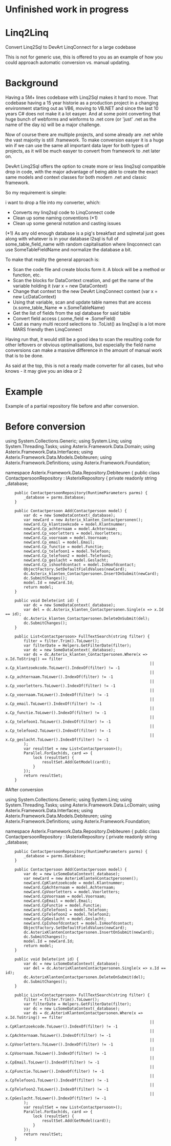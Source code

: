 # Unfinished work in progress

# Linq2Linq
Convert Linq2Sql to DevArt LinqConnect for a large codebase

This is not for generic use, this is offered to you as an example of how you could approach automatic conversion vs. manual updating.

# Background
Having a 5M+ lines codebase with Linq2Sql makes it hard to move. That codebase having a 15 year historie as a production project in a changing environment starting out as VB6, moving to VB.NET and since the last 10 years C# does not make it a lot easyer. And at some point converting that huge bunch of webforms and winforms to .net core (or 'just' .net as the name of the day is)  will be a major challenge.

Now of course there are multiple projects, and some already are .net while the vast majority is still .framework. To make conversion easyer it is a huge win if we can use the same all important data layer for both types of projects, as it will be much easyer to convert from framework to .net later on.

DevArt Linq2Sql offers the option to create more or less linq2sql compatible drop in code, with the major advantage of being able to create the exact same models and context classes for both modern .net and classic framework. 

So my requirement is simple:

i want to drop a file into my converter, which:

- Converts my linq2sql code to LinqConnect code
- Clean up some naming conventions (*1)
- Clean up some general notation and casting issues 

(*1) As any old enough database is a pig's breakfast and sqlmetal just goes along with whatever is in your database  l2sql is full of some_table_field_name with random capitalisation  where linqconnect can use SomeTableFieldName and normalize the database a bit.

To make that reality the general approach is:

- Scan the code file and create blocks form it. A block will be a method or function, etc.
- Scan the blocks for DataContext creation, and get the name of the variable holding it (var x = new DataContext)
- Change that context to the new DevArt LinqConnect context (var x = new LcDataContext)
- Using that variable, scan and update table names that are access (x.some_table_Name  => x.SomeTableName)
- Get the list of fields from the sql database for said table
- Convert field access  (.some_field => .SomeField)
- Cast as many multi record selections to .ToList() as linq2sql is a lot more MARS friendly then LinqConnect

Having run that, it would still be a good idea to scan the resulting code for other leftovers or obvious optimalisations, but especially the field name conversions can make a massive difference in the amount of manual work that is to be done.

As said at the top, this is not a ready made converter for all cases, but who knows - it may give you an idea or 2

# Example

Example of a partial repository file before and after conversion.

# Before conversion

using System.Collections.Generic;
using System.Linq;
using System.Threading.Tasks;
using Asterix.Framework.Data.Domain;
using Asterix.Framework.Data.Interfaces;
using Asterix.Framework.Data.Models.Debiteuren;
using Asterix.Framework.Definitions;
using Asterix.Framework.Foundation;

namespace Asterix.Framework.Data.Repository.Debiteuren
{
    public class ContactpersoonRepository : IAsterixRepository<Contactpersoon>
    {
        private readonly string _database;

        public ContactpersoonRepository(RuntimeParameters parms) {
            _database = parms.Database;
        }

        public Contactpersoon Add(Contactpersoon model) {
            var dc = new SomeDataContext(_database);
            var newCard = new Asterix_klanten_Contactpersonen();
            newCard.Cp_klantzoekcode = model.Klantnummer;
            newCard.Cp_achternaam = model.Achternaam;
            newCard.Cp_voorletters = model.Voorletters;
            newCard.Cp_voornaam = model.Voornaam;
            newCard.Cp_email = model.Email;
            newCard.Cp_functie = model.Functie;
            newCard.Cp_telefoon1 = model.Telefoon;
            newCard.Cp_telefoon2 = model.Telefoon2;
            newCard.Cp_geslacht = model.Geslacht;
            newCard.Cp_ishoofdcontact = model.IsHoofdcontact;
            ObjectFactory.SetDefaultFieldValues(newCard);
            dc.Asterix_klanten_Contactpersonen.InsertOnSubmit(newCard);
            dc.SubmitChanges();
            model.Id = newCard.Id;
            return model;
        }

        public void Delete(int id) {
            var dc = new SomeDataContext(_database);
            var del = dc.Asterix_klanten_Contactpersonen.Single(x => x.Id == id);
            dc.Asterix_klanten_Contactpersonen.DeleteOnSubmit(del);
            dc.SubmitChanges();
        }

        public List<Contactpersoon> FullTextSearch(string filter) {
            filter = filter.Trim().ToLower();
            var filterDate = Helpers.GetFilterDate(filter);
            var dc = new SomeDataContext(_database);
            var ds = dc.Asterix_klanten_Contactpersonen.Where(x => x.Id.ToString() == filter
                                                                   || x.Cp_klantzoekcode.ToLower().IndexOf(filter) != -1
                                                                   || x.Cp_achternaam.ToLower().IndexOf(filter) != -1
                                                                   || x.Cp_voorletters.ToLower().IndexOf(filter) != -1
                                                                   || x.Cp_voornaam.ToLower().IndexOf(filter) != -1
                                                                   || x.Cp_email.ToLower().IndexOf(filter) != -1
                                                                   || x.Cp_functie.ToLower().IndexOf(filter) != -1
                                                                   || x.Cp_telefoon1.ToLower().IndexOf(filter) != -1
                                                                   || x.Cp_telefoon2.ToLower().IndexOf(filter) != -1
                                                                   || x.Cp_geslacht.ToLower().IndexOf(filter) != -1
            );
            var resultSet = new List<Contactpersoon>();
            Parallel.ForEach(ds, card => {
                lock (resultSet) {
                    resultSet.Add(GetModel(card));
                }
            });
            return resultSet;
        }



#After conversion


using System.Collections.Generic;
using System.Linq;
using System.Threading.Tasks;
using Asterix.Framework.Data.LcDomain;
using Asterix.Framework.Data.Interfaces;
using Asterix.Framework.Data.Models.Debiteuren;
using Asterix.Framework.Definitions;
using Asterix.Framework.Foundation;

namespace Asterix.Framework.Data.Repository.Debiteuren
{
    public class ContactpersoonRepository : IAsterixRepository<Contactpersoon>
    {
        private readonly string _database;

        public ContactpersoonRepository(RuntimeParameters parms) {
            _database = parms.Database;
        }

        public Contactpersoon Add(Contactpersoon model) {
            var dc = new LcSomeDataContext(_database);
            var newCard = new AsterixKlantenContactpersonen();
            newCard.CpKlantzoekcode = model.Klantnummer;
            newCard.CpAchternaam = model.Achternaam;
            newCard.CpVoorletters = model.Voorletters;
            newCard.CpVoornaam = model.Voornaam;
            newCard.CpEmail = model.Email;
            newCard.CpFunctie = model.Functie;
            newCard.CpTelefoon1 = model.Telefoon;
            newCard.CpTelefoon2 = model.Telefoon2;
            newCard.CpGeslacht = model.Geslacht;
            newCard.CpIshoofdcontact = model.IsHoofdcontact;
            ObjectFactory.SetDefaultFieldValues(newCard);
            dc.AsterixKlantenContactpersonen.InsertOnSubmit(newCard);
            dc.SubmitChanges();
            model.Id = newCard.Id;
            return model;
        }

        public void Delete(int id) {
            var dc = new LcSomeDataContext(_database);
            var del = dc.AsterixKlantenContactpersonen.Single(x => x.Id == id);
            dc.AsterixKlantenContactpersonen.DeleteOnSubmit(del);
            dc.SubmitChanges();
        }

        public List<Contactpersoon> FullTextSearch(string filter) {
            filter = filter.Trim().ToLower();
            var filterDate = Helpers.GetFilterDate(filter);
            var dc = new LcSomeDataContext(_database);
            var ds = dc.AsterixKlantenContactpersonen.Where(x => x.Id.ToString() == filter
                                                                   || x.CpKlantzoekcode.ToLower().IndexOf(filter) != -1
                                                                   || x.CpAchternaam.ToLower().IndexOf(filter) != -1
                                                                   || x.CpVoorletters.ToLower().IndexOf(filter) != -1
                                                                   || x.CpVoornaam.ToLower().IndexOf(filter) != -1
                                                                   || x.CpEmail.ToLower().IndexOf(filter) != -1
                                                                   || x.CpFunctie.ToLower().IndexOf(filter) != -1
                                                                   || x.CpTelefoon1.ToLower().IndexOf(filter) != -1
                                                                   || x.CpTelefoon2.ToLower().IndexOf(filter) != -1
                                                                   || x.CpGeslacht.ToLower().IndexOf(filter) != -1
            );
            var resultSet = new List<Contactpersoon>();
            Parallel.ForEach(ds, card => {
                lock (resultSet) {
                    resultSet.Add(GetModel(card));
                }
            });
            return resultSet;
        }

